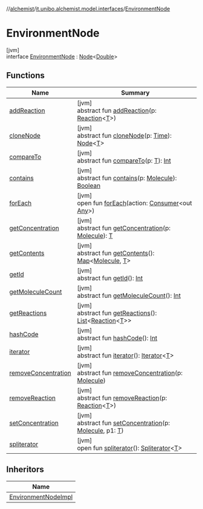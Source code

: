 //[alchemist](../../../index.md)/[it.unibo.alchemist.model.interfaces](../index.md)/[EnvironmentNode](index.md)

# EnvironmentNode

[jvm]\
interface [EnvironmentNode](index.md) : [Node](../-node/index.md)<[Double](https://docs.oracle.com/javase/8/docs/api/java/lang/Double.html)>

## Functions

| Name | Summary |
|---|---|
| [addReaction](../-node/add-reaction.md) | [jvm]<br>abstract fun [addReaction](../-node/add-reaction.md)(p: [Reaction](../-reaction/index.md)<[T](../../it.unibo.alchemist.model.implementations.nodes/-abstract-node/index.md)>) |
| [cloneNode](../-node/clone-node.md) | [jvm]<br>abstract fun [cloneNode](../-node/clone-node.md)(p: [Time](../-time/index.md)): [Node](../-node/index.md)<[T](../../it.unibo.alchemist.model.implementations.nodes/-abstract-node/index.md)> |
| [compareTo](../-g-p-s-point/index.md#-1554281679%2FFunctions%2F-267951372) | [jvm]<br>abstract fun [compareTo](../-g-p-s-point/index.md#-1554281679%2FFunctions%2F-267951372)(p: [T](../../it.unibo.alchemist.model.implementations.nodes/-abstract-node/index.md)): [Int](https://kotlinlang.org/api/latest/jvm/stdlib/kotlin/-int/index.html) |
| [contains](../-node/contains.md) | [jvm]<br>abstract fun [contains](../-node/contains.md)(p: [Molecule](../-molecule/index.md)): [Boolean](https://kotlinlang.org/api/latest/jvm/stdlib/kotlin/-boolean/index.html) |
| [forEach](../../it.unibo.alchemist.expressions.implementations/-list-tree-node/index.md#-655675525%2FFunctions%2F-267951372) | [jvm]<br>open fun [forEach](../../it.unibo.alchemist.expressions.implementations/-list-tree-node/index.md#-655675525%2FFunctions%2F-267951372)(action: [Consumer](https://docs.oracle.com/javase/8/docs/api/java/util/function/Consumer.html)<out [Any](https://kotlinlang.org/api/latest/jvm/stdlib/kotlin/-any/index.html)>) |
| [getConcentration](../-node/get-concentration.md) | [jvm]<br>abstract fun [getConcentration](../-node/get-concentration.md)(p: [Molecule](../-molecule/index.md)): [T](../../it.unibo.alchemist.model.implementations.nodes/-abstract-node/index.md) |
| [getContents](../-node/get-contents.md) | [jvm]<br>abstract fun [getContents](../-node/get-contents.md)(): [Map](https://docs.oracle.com/javase/8/docs/api/java/util/Map.html)<[Molecule](../-molecule/index.md), [T](../../it.unibo.alchemist.model.implementations.nodes/-abstract-node/index.md)> |
| [getId](../-node/get-id.md) | [jvm]<br>abstract fun [getId](../-node/get-id.md)(): [Int](https://kotlinlang.org/api/latest/jvm/stdlib/kotlin/-int/index.html) |
| [getMoleculeCount](../-node/get-molecule-count.md) | [jvm]<br>abstract fun [getMoleculeCount](../-node/get-molecule-count.md)(): [Int](https://kotlinlang.org/api/latest/jvm/stdlib/kotlin/-int/index.html) |
| [getReactions](../-node/get-reactions.md) | [jvm]<br>abstract fun [getReactions](../-node/get-reactions.md)(): [List](https://docs.oracle.com/javase/8/docs/api/java/util/List.html)<[Reaction](../-reaction/index.md)<[T](../../it.unibo.alchemist.model.implementations.nodes/-abstract-node/index.md)>> |
| [hashCode](../-node/hash-code.md) | [jvm]<br>abstract fun [hashCode](../-node/hash-code.md)(): [Int](https://kotlinlang.org/api/latest/jvm/stdlib/kotlin/-int/index.html) |
| [iterator](../../it.unibo.alchemist.loader.variables/-arbitrary-variable/index.md#-1606146105%2FFunctions%2F-267951372) | [jvm]<br>abstract fun [iterator](../../it.unibo.alchemist.loader.variables/-arbitrary-variable/index.md#-1606146105%2FFunctions%2F-267951372)(): [Iterator](https://docs.oracle.com/javase/8/docs/api/java/util/Iterator.html)<[T](../../it.unibo.alchemist.model.implementations.nodes/-abstract-node/index.md)> |
| [removeConcentration](../-node/remove-concentration.md) | [jvm]<br>abstract fun [removeConcentration](../-node/remove-concentration.md)(p: [Molecule](../-molecule/index.md)) |
| [removeReaction](../-node/remove-reaction.md) | [jvm]<br>abstract fun [removeReaction](../-node/remove-reaction.md)(p: [Reaction](../-reaction/index.md)<[T](../../it.unibo.alchemist.model.implementations.nodes/-abstract-node/index.md)>) |
| [setConcentration](../-node/set-concentration.md) | [jvm]<br>abstract fun [setConcentration](../-node/set-concentration.md)(p: [Molecule](../-molecule/index.md), p1: [T](../../it.unibo.alchemist.model.implementations.nodes/-abstract-node/index.md)) |
| [spliterator](../../it.unibo.alchemist.expressions.implementations/-list-tree-node/index.md#-677603448%2FFunctions%2F-267951372) | [jvm]<br>open fun [spliterator](../../it.unibo.alchemist.expressions.implementations/-list-tree-node/index.md#-677603448%2FFunctions%2F-267951372)(): [Spliterator](https://docs.oracle.com/javase/8/docs/api/java/util/Spliterator.html)<[T](../../it.unibo.alchemist.model.implementations.nodes/-abstract-node/index.md)> |

## Inheritors

| Name |
|---|
| [EnvironmentNodeImpl](../../it.unibo.alchemist.model.implementations.nodes/-environment-node-impl/index.md) |
